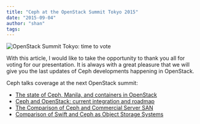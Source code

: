 ```yaml
---
title: "Ceph at the OpenStack Summit Tokyo 2015"
date: "2015-09-04"
author: "shan"
tags: 
---
```


![OpenStack Summit Tokyo: time to vote](http://sebastien-han.fr/images/openstack-summit-tokyo.jpg)

With this article, I would like to take the opportunity to thank you all for voting for our presentation. It is always with a great pleasure that we will give you the last updates of Ceph developments happening in OpenStack.

Ceph talks coverage at the next OpenStack summit:

- [The state of Ceph, Manila, and containers in OpenStack](https://openstacksummitoctober2015tokyo.sched.org/event/c3959a1f25295e8804997eaf487cb6e4)
- [Ceph and OpenStack: current integration and roadmap](https://openstacksummitoctober2015tokyo.sched.org/event/042148c9d048a2907c3a48e5fc139f50)
- [The Comparison of Ceph and Commercial Server SAN](https://openstacksummitoctober2015tokyo.sched.org/event/9dc3b9e201127dd4d57e27fcbf4f0346)
- [Comparison of Swift and Ceph as Object Storage Systems](https://openstacksummitoctober2015tokyo.sched.org/event/a4eb768e0a96ed07dc8b8001b1e49574)
